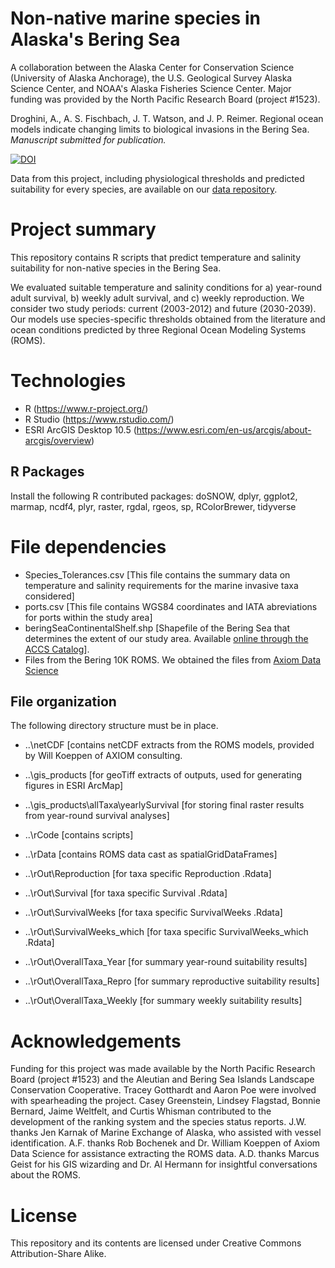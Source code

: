 # Non-native marine species in Alaska's Bering Sea
A collaboration between the Alaska Center for Conservation Science (University of Alaska Anchorage), the U.S. Geological Survey Alaska Science Center, and NOAA's Alaska Fisheries Science Center. Major funding was provided by the North Pacific Research Board (project #1523).

Droghini, A., A. S. Fischbach, J. T. Watson, and J. P. Reimer. Regional ocean models indicate changing limits to biological invasions in the Bering Sea. *Manuscript submitted for publication.*

[![DOI](https://zenodo.org/badge/DOI/10.5281/zenodo.3546376.svg)](http://dx.doi.org/10.5281/zenodo.3546376)

Data from this project, including physiological thresholds and predicted suitability for every species, are available on our [data repository](http://dx.doi.org/10.5063/F1RB72ZR).

# Project summary
This repository contains R scripts that predict temperature and salinity suitability for non-native species in the Bering Sea.

We evaluated suitable temperature and salinity conditions for a) year-round adult survival, b) weekly adult survival, and c) weekly reproduction. We consider two study periods: current (2003-2012) and future (2030-2039). Our models use species-specific thresholds obtained from the literature and ocean conditions predicted by three Regional Ocean Modeling Systems (ROMS).

# Technologies
- R (https://www.r-project.org/)
- R Studio (https://www.rstudio.com/)
- ESRI ArcGIS Desktop 10.5 (https://www.esri.com/en-us/arcgis/about-arcgis/overview)

## R Packages
Install the following R contributed packages: doSNOW, dplyr, ggplot2, marmap, ncdf4, plyr, raster, rgdal, rgeos, sp, RColorBrewer, tidyverse

# File dependencies
* Species_Tolerances.csv [This file contains the summary data on temperature and salinity requirements for the marine invasive taxa considered]
* ports.csv [This file contains WGS84 coordinates and IATA abreviations for ports within the study area]
* beringSeaContinentalShelf.shp [Shapefile of the Bering Sea that determines the extent of our study area. Available [online through the ACCS Catalog](https://accscatalog.uaa.alaska.edu/dataset/resource/ab3f41f1-7dc6-4905-b307-ec99b430ec12)].
* Files from the Bering 10K ROMS. We obtained the files from [Axiom Data Science](https://www.axiomdatascience.com/contact/)

## File organization
The following directory structure must be in place.
* ..\netCDF [contains netCDF extracts from the ROMS models, provided by Will Koeppen of AXIOM consulting.
* ..\gis_products [for geoTiff extracts of outputs, used for generating figures in ESRI ArcMap]
* ..\gis_products\allTaxa\yearlySurvival [for storing final raster results from year-round survival analyses]
* ..\rCode [contains scripts]
* ..\rData [contains ROMS data cast as spatialGridDataFrames]

* ..\rOut\Reproduction [for taxa specific Reproduction .Rdata]
* ..\rOut\Survival [for taxa specific Survival .Rdata]
* ..\rOut\SurvivalWeeks [for taxa specific SurvivalWeeks .Rdata]
* ..\rOut\SurvivalWeeks_which [for taxa specific SurvivalWeeks_which .Rdata]
* ..\rOut\OverallTaxa_Year [for summary year-round suitability results]
* ..\rOut\OverallTaxa_Repro [for summary reproductive suitability results]
* ..\rOut\OverallTaxa_Weekly [for summary weekly suitability results]

# Acknowledgements
Funding for this project was made available by the North Pacific Research Board (project #1523) and the Aleutian and Bering Sea Islands Landscape Conservation Cooperative. Tracey Gotthardt and Aaron Poe were involved with spearheading the project. Casey Greenstein, Lindsey Flagstad, Bonnie Bernard, Jaime Weltfelt, and Curtis Whisman contributed to the development of the ranking system and the species status reports. J.W. thanks Jen Karnak of Marine Exchange of Alaska, who assisted with vessel identification. A.F. thanks Rob Bochenek and Dr. William Koeppen of Axiom Data Science for assistance extracting the ROMS data. A.D. thanks Marcus Geist for his GIS wizarding and Dr. Al Hermann for insightful conversations about the ROMS.

# License
This repository and its contents are licensed under Creative Commons Attribution-Share Alike.